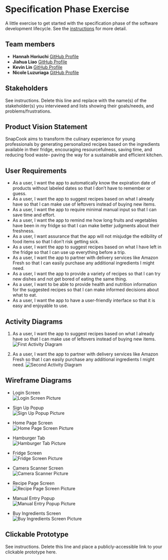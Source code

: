 # Specification Phase Exercise

A little exercise to get started with the specification phase of the software development lifecycle. See the [instructions](instructions.md) for more detail.

## Team members

- **Hannah Horiuchi** [GitHub Profile](https://github.com/hah8236)
- **Jiahua Liao** [GitHub Profile](https://github.com/Jiahuita)
- **Kevin Lin** [GitHub Profile](https://github.com/Kalados)
- **Nicole Luzuriaga** [GitHub Profile](https://github.com/nicjluz)

## Stakeholders

See instructions. Delete this line and replace with the name(s) of the stakeholder(s) you interviewed and lists showing their goals/needs, and problems/frustrations.

## Product Vision Statement

SnapCook aims to transform the culinary experience for young professionals by generating personalized recipes based on the ingredients available in their fridge, encouraging resourcefulness, saving time, and reducing food waste– paving the way for a sustainable and efficient kitchen. 

## User Requirements

- As a user, I want the app to automatically know the expiration date of products without labeled dates so that I don’t have to remember or guess. 
- As a user, I want the app to suggest recipes based on what I already have so that I can make use of leftovers instead of buying new items.
- As a user, I want the app to require minimal manual input so that I can save time and effort.
- As a user, I want the app to remind me how long fruits and vegetables have been in my fridge so that I can make better judgments about their freshness. 
- As a user, I want assurance that the app will not misjudge the edibility of food items so that I don’t risk getting sick. 
- As a user, I want the app to suggest recipes based on what I have left in the fridge so that I can use up everything before a trip. 
- As a user, I want the app to partner with delivery services like Amazon Fresh so that I can easily purchase any additional ingredients I might need. 
- As a user, I want the app to provide a variety of recipes so that I can try new dishes and not get bored of eating the same thing. 
- As a user, I want to be able to provide health and nutrition information for the suggested recipes so that I can make informed decisions about what to eat. 
- As a user, I want the app to have a user-friendly interface so that it is easy and enjoyable to use. 

## Activity Diagrams

1. As a user, I want the app to suggest recipes based on what I already have so that I can make use of leftovers instead of buying new items.
![First Activity Diagram](https://i.imgur.com/ZxWTmUK.jpg)

2. As a user, I want the app to partner with delivery services like Amazon Fresh so that I can easily purchase any additional ingredients I might need.
![Second Activity Diagram](https://i.imgur.com/hxsfyl2.jpg)

## Wireframe Diagrams

- Login Screen\
![Login Screen Picture](https://i.imgur.com/DPVbmDx.png)

- Sign Up Popup\
![Sign Up Popup Picture](https://i.imgur.com/ZGj7faM.png)

- Home Page Screen\
![Home Page Screen Picture](https://i.imgur.com/LhJUUsZ.png)

- Hamburger Tab\
![Hamburger Tab Picture](https://i.imgur.com/PEdNBE4.png)

- Fridge Screen\
![Fridge Screen Picture](https://i.imgur.com/Hv2zkhw.png)

- Camera Scanner Screen\
![Camera Scanner Picture](https://i.imgur.com/QbBV5rx.png)

- Recipe Page Screen\
![Recipe Page Screen Picture](https://i.imgur.com/gLW8EcB.png)

- Manual Entry Popup\
![Manual Entry Popup Picture](https://upload.wikimedia.org/wikipedia/commons/thumb/4/42/Temp_plate.svg/1280px-Temp_plate.svg.png)

- Buy Ingredients Screen\
![Buy Ingredients Screen Picture](https://upload.wikimedia.org/wikipedia/commons/thumb/4/42/Temp_plate.svg/1280px-Temp_plate.svg.png)


## Clickable Prototype

See instructions. Delete this line and place a publicly-accessible link to your clickable prototype here.
